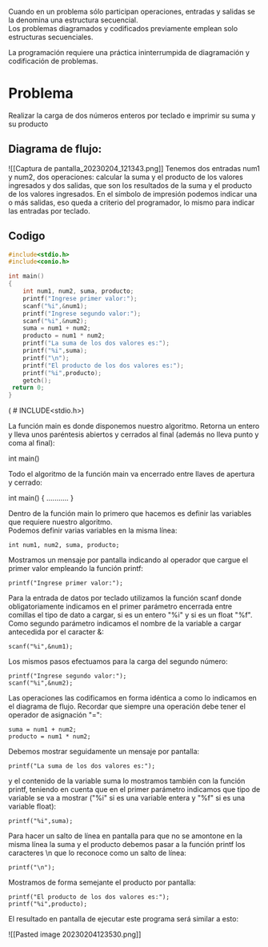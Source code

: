 Cuando en un problema sólo participan operaciones, entradas y salidas se la denomina una estructura secuencial.  
Los problemas diagramados y codificados previamente emplean solo estructuras secuenciales.

La programación requiere una práctica ininterrumpida de diagramación y codificación de problemas.

# Problema
Realizar la carga de dos números enteros por teclado e imprimir su suma y su producto

## Diagrama de flujo:
![[Captura de pantalla_20230204_121343.png]]
Tenemos dos entradas num1 y num2, dos operaciones: calcular la suma y el producto de los valores ingresados y dos salidas, que son los resultados de la suma y el producto de los valores ingresados. En el símbolo de impresión podemos indicar una o más salidas, eso queda a criterio del programador, lo mismo para indicar las entradas por teclado.
## Codigo
```C
#include<stdio.h>
#include<conio.h>

int main()
{
    int num1, num2, suma, producto;
    printf("Ingrese primer valor:");
    scanf("%i",&num1);
    printf("Ingrese segundo valor:");
    scanf("%i",&num2);
    suma = num1 + num2;
    producto = num1 * num2;
    printf("La suma de los dos valores es:");
    printf("%i",suma);
    printf("\n");
    printf("El producto de los dos valores es:");
    printf("%i",producto);
    getch();
 return 0;
}
```


  ( # INCLUDE<stdio.h>)

La función main es donde disponemos nuestro algoritmo. Retorna un entero y lleva unos paréntesis abiertos y cerrados al final (además no lleva punto y coma al final):

int main()

Todo el algoritmo de la función main va encerrado entre llaves de apertura y cerrado:

int main()
{
   ...........
}

Dentro de la función main lo primero que hacemos es definir las variables que requiere nuestro algoritmo.  
Podemos definir varias variables en la misma línea:

    int num1, num2, suma, producto;

Mostramos un mensaje por pantalla indicando al operador que cargue el primer valor empleando la función printf:

    printf("Ingrese primer valor:");

Para la entrada de datos por teclado utilizamos la función scanf donde obligatoriamente indicamos en el primer parámetro encerrada entre comillas el tipo de dato a cargar, si es un entero "%i" y si es un float "%f".  
Como segundo parámetro indicamos el nombre de la variable a cargar antecedida por el caracter &:

    scanf("%i",&num1);

Los mismos pasos efectuamos para la carga del segundo número:

    printf("Ingrese segundo valor:");
    scanf("%i",&num2);

Las operaciones las codificamos en forma idéntica a como lo indicamos en el diagrama de flujo. Recordar que siempre una operación debe tener el operador de asignación "=":

    suma = num1 + num2;
    producto = num1 * num2;

Debemos mostrar seguidamente un mensaje por pantalla:

    printf("La suma de los dos valores es:");

y el contenido de la variable suma lo mostramos también con la función printf, teniendo en cuenta que en el primer parámetro indicamos que tipo de variable se va a mostrar ("%i" si es una variable entera y "%f" si es una variable float):

    printf("%i",suma);

Para hacer un salto de línea en pantalla para que no se amontone en la misma línea la suma y el producto debemos pasar a la función printf los caracteres \n que lo reconoce como un salto de línea:

    printf("\n");

Mostramos de forma semejante el producto por pantalla:

    printf("El producto de los dos valores es:");
    printf("%i",producto);

El resultado en pantalla de ejecutar este programa será similar a esto:

![[Pasted image 20230204123530.png]]

